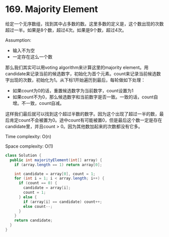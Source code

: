 # 169. Majority Element

给定一个无序数组，找到其中占多数的数。这里多数的定义是，这个数出现的次数超过一半。如果是8个数，超过4次。如果是9个数，超过4次。

Assumption:
+ 输入不为空
+ 一定存在这么一个数

那么我们其实可以用voting algorithm来计算这里的majority element。用candidate来记录当前的候选数字，初始化为首个元素。count来记录当前候选数字出现的次数，初始化为1。从下标1开始遍历到最后，每轮做如下处理：
+ 如果count为0的话，重置候选数字为当前数字，count设置为1
+ 如果count不为0，那么候选数字和当前数字是否一致。一致的话，count自增。不一致，count自减。

这样我们最后就可以找到这个超过半数的数字。因为这个出现了超过一半的数，最后肯定count不会被置为0。途中count有可能被置0，但是最后这个数一定是存在candidate里，并且count > 0。因为其他数加起来的次数都没有它多。

Time complexity: O(n)

Space complexity: O(1)

```java
class Solution {
  public int majorityElement(int[] array) {
    if (array.length == 1) return array[0];

    int candidate = array[0], count = 1;
    for (int i = 1; i < array.length; i++) {
      if (count == 0) {
        candidate = array[i];
        count = 1;
      } else {
        if (array[i] == candidate) count++;
        else count--;
      }
    }
    return candidate;
  }
}
```